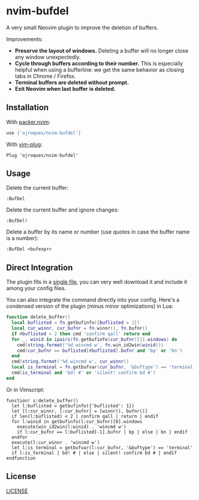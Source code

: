 # nvim-bufdel

A very small Neovim plugin to improve the deletion of buffers.

Improvements:
* **Preserve the layout of windows.** Deleting a buffer will no longer close any
  window unexpectedly.
* **Cycle through buffers according to their number.** This is especially
  helpful when using a bufferline: we get the same behavior as closing tabs in
  Chrome / Firefox.
* **Terminal buffers are deleted without prompt.**
* **Exit Neovim when last buffer is deleted.**

## Installation

With [packer.nvim](https://github.com/wbthomason/packer.nvim):
```lua
use {'ojroques/nvim-bufdel'}
```

With [vim-plug](https://github.com/junegunn/vim-plug):
```vim
Plug 'ojroques/nvim-bufdel'
```

## Usage
Delete the current buffer:
```vim
:BufDel
```

Delete the current buffer and ignore changes:
```vim
:BufDel!
```

Delete a buffer by its name or number (use quotes in case the buffer name is a
number):
```vim
:BufDel <bufexpr>
```

## Direct Integration
The plugin fits in a [single file](./lua/bufdel.lua), you can very well download
it and include it among your config files.

You can also integrate the command directly into your config. Here's a condensed
version of the plugin (minus minor optimizations) in Lua:
```lua
function delete_buffer()
  local buflisted = fn.getbufinfo({buflisted = 1})
  local cur_winnr, cur_bufnr = fn.winnr(), fn.bufnr()
  if #buflisted < 2 then cmd 'confirm qall' return end
  for _, winid in ipairs(fn.getbufinfo(cur_bufnr)[1].windows) do
    cmd(string.format('%d wincmd w', fn.win_id2win(winid)))
    cmd(cur_bufnr == buflisted[#buflisted].bufnr and 'bp' or 'bn')
  end
  cmd(string.format('%d wincmd w', cur_winnr))
  local is_terminal = fn.getbufvar(cur_bufnr, '&buftype') == 'terminal'
  cmd(is_terminal and 'bd! #' or 'silent! confirm bd #')
end
```

Or in Vimscript:
```vim
function! s:delete_buffer()
  let l:buflisted = getbufinfo({'buflisted': 1})
  let [l:cur_winnr, l:cur_bufnr] = [winnr(), bufnr()]
  if len(l:buflisted) < 2 | confirm qall | return | endif
  for l:winid in getbufinfo(l:cur_bufnr)[0].windows
    execute(win_id2win(l:winid) . 'wincmd w')
    if l:cur_bufnr == l:buflisted[-1].bufnr | bp | else | bn | endif
  endfor
  execute(l:cur_winnr . 'wincmd w')
  let l:is_terminal = getbufvar(l:cur_bufnr, '&buftype') == 'terminal'
  if l:is_terminal | bd! # | else | silent! confirm bd # | endif
endfunction
```

## License
[LICENSE](./LICENSE)

